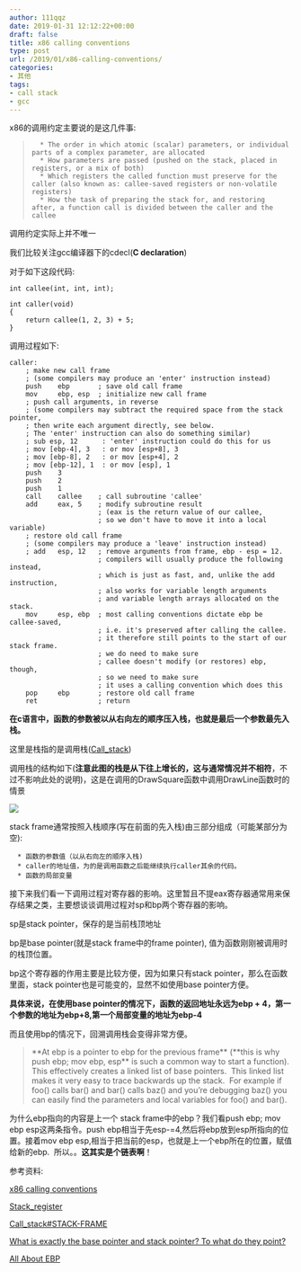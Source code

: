 ```yaml
---
author: 111qqz
date: 2019-01-31 12:12:22+00:00
draft: false
title: x86 calling conventions
type: post
url: /2019/01/x86-calling-conventions/
categories:
- 其他
tags:
- call stack
- gcc
---
```


x86的调用约定主要说的是这几件事:


<blockquote>

> 
> 
 	  * The order in which atomic (scalar) parameters, or individual parts of a complex parameter, are allocated
 	  * How parameters are passed (pushed on the stack, placed in registers, or a mix of both)
 	  * Which registers the called function must preserve for the caller (also known as: callee-saved registers or non-volatile registers)
 	  * How the task of preparing the stack for, and restoring after, a function call is divided between the caller and the callee

</blockquote>


调用约定实际上并不唯一

我们比较关注gcc编译器下的cdecl(**C declaration**)

对于如下这段代码:

    
    int callee(int, int, int);
    
    int caller(void)
    {
    	return callee(1, 2, 3) + 5;
    }


调用过程如下:

    
    caller:
    	; make new call frame
    	; (some compilers may produce an 'enter' instruction instead)
    	push    ebp       ; save old call frame
    	mov     ebp, esp  ; initialize new call frame
    	; push call arguments, in reverse
    	; (some compilers may subtract the required space from the stack pointer,
    	; then write each argument directly, see below.
    	; The 'enter' instruction can also do something similar)
    	; sub esp, 12      : 'enter' instruction could do this for us
    	; mov [ebp-4], 3   : or mov [esp+8], 3
    	; mov [ebp-8], 2   : or mov [esp+4], 2
    	; mov [ebp-12], 1  : or mov [esp], 1
    	push    3
    	push    2
    	push    1
    	call    callee    ; call subroutine 'callee'
    	add     eax, 5    ; modify subroutine result
    	                  ; (eax is the return value of our callee,
    	                  ; so we don't have to move it into a local variable)
    	; restore old call frame
    	; (some compilers may produce a 'leave' instruction instead)
    	; add   esp, 12   ; remove arguments from frame, ebp - esp = 12.
    	                  ; compilers will usually produce the following instead,
    	                  ; which is just as fast, and, unlike the add instruction,
    	                  ; also works for variable length arguments
    	                  ; and variable length arrays allocated on the stack.
    	mov     esp, ebp  ; most calling conventions dictate ebp be callee-saved,
    	                  ; i.e. it's preserved after calling the callee.
    	                  ; it therefore still points to the start of our stack frame.
    	                  ; we do need to make sure
    	                  ; callee doesn't modify (or restores) ebp, though,
    	                  ; so we need to make sure
    	                  ; it uses a calling convention which does this
    	pop     ebp       ; restore old call frame
    	ret               ; return


**在c语言中，函数的参数被以从右向左的顺序压入栈，也就是最后一个参数最先入栈。**

这里是栈指的是调用栈([Call_stack](https://en.wikipedia.org/wiki/Call_stack))

调用栈的结构如下(**注意此图的栈是从下往上增长的，这与通常情况并不相符**，不过不影响此处的说明)，这是在调用的DrawSquare函数中调用DrawLine函数时的情景

![](https://upload.wikimedia.org/wikipedia/commons/thumb/d/d3/Call_stack_layout.svg/342px-Call_stack_layout.svg.png)


stack frame通常按照入栈顺序(写在前面的先入栈)由三部分组成（可能某部分为空):



 	  * 函数的参数值（以从右向左的顺序入栈)
 	  * caller的地址值，为的是调用函数之后能继续执行caller其余的代码。
 	  * 函数的局部变量



接下来我们看一下调用过程对寄存器的影响。这里暂且不提eax寄存器通常用来保存结果之类，主要想谈谈调用过程对sp和bp两个寄存器的影响。

sp是stack pointer，保存的是当前栈顶地址

bp是base pointer(就是stack frame中的frame pointer), 值为函数刚刚被调用时的栈顶位置。

bp这个寄存器的作用主要是比较方便，因为如果只有stack pointer，那么在函数里面，stack pointer也是可能变的，显然不如使用base pointer方便。

**具体来说，在使用base pointer的情况下，函数的返回地址永远为ebp + 4，第一个参数的地址为ebp+8,第一个局部变量的地址为ebp-4**

而且使用bp的情况下，回溯调用栈会变得非常方便。


<blockquote>**At ebp is a pointer to ebp for the previous frame** (**this is why push ebp; mov ebp, esp** is such a common way to start a function).  This effectively creates a linked list of base pointers.  This linked list makes it very easy to trace backwards up the stack.  For example if foo() calls bar() and bar() calls baz() and you’re debugging baz() you can easily find the parameters and local variables for foo() and bar().</blockquote>


为什么ebp指向的内容是上一个 stack frame中的ebp？我们看push ebp; mov ebp esp这两条指令。push ebp相当于先esp-=4,然后将ebp放到esp所指向的位置。接着mov ebp esp,相当于把当前的esp，也就是上一个ebp所在的位置，赋值给新的ebp.  所以。。**这其实是个链表啊**！





参考资料:

[x86 calling conventions](https://en.wikipedia.org/wiki/X86_calling_conventions#x86-64_calling_conventions)

[Stack_register](https://en.wikipedia.org/wiki/Stack_register)

[Call_stack#STACK-FRAME](https://en.wikipedia.org/wiki/Call_stack#STACK-FRAME)

[What is exactly the base pointer and stack pointer? To what do they point?](https://stackoverflow.com/questions/1395591/what-is-exactly-the-base-pointer-and-stack-pointer-to-what-do-they-point)

[All About EBP](https://practicalmalwareanalysis.com/2012/04/03/all-about-ebp/)












